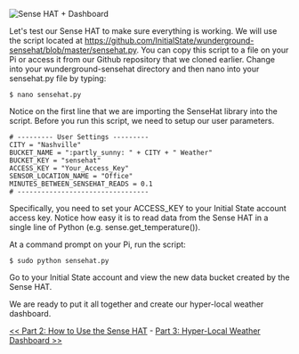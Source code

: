 ![Sense HAT + Dashboard](https://github.com/InitialState/wunderground-sensehat/wiki/img/sensehat_data.png)

Let's test our Sense HAT to make sure everything is working. We will use the script located at https://github.com/InitialState/wunderground-sensehat/blob/master/sensehat.py. You can copy this script to a file on your Pi or access it from our Github repository that we cloned earlier. Change into your wunderground-sensehat directory and then nano into your sensehat.py file by typing:

    $ nano sensehat.py


Notice on the first line that we are importing the SenseHat library into the script. Before you run this script, we need to setup our user parameters. 

```
# --------- User Settings ---------
CITY = "Nashville"
BUCKET_NAME = ":partly_sunny: " + CITY + " Weather"
BUCKET_KEY = "sensehat"
ACCESS_KEY = "Your_Access_Key"
SENSOR_LOCATION_NAME = "Office"
MINUTES_BETWEEN_SENSEHAT_READS = 0.1
# ---------------------------------
```

Specifically, you need to set your ACCESS_KEY to your Initial State account access key. Notice how easy it is to read data from the Sense HAT in a single line of Python (e.g. sense.get_temperature()).  

At a command prompt on your Pi, run the script:

```
$ sudo python sensehat.py
```

Go to your Initial State account and view the new data bucket created by the Sense HAT.

We are ready to put it all together and create our hyper-local weather dashboard.

[<< Part 2: How to Use the Sense HAT](Part-2.-How-to-Use-the-Sense-HAT) - [Part 3: Hyper-Local Weather Dashboard >>](Part-3.-Hyper-Local-Weather-Dashboard)